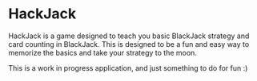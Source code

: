 # HackJack

HackJack is a game designed to teach you basic BlackJack strategy and card counting in BlackJack.  This is designed to be a fun and easy way to memorize the basics and take your strategy to the moon. 

This is a work in progress application, and just something to do for fun :)
